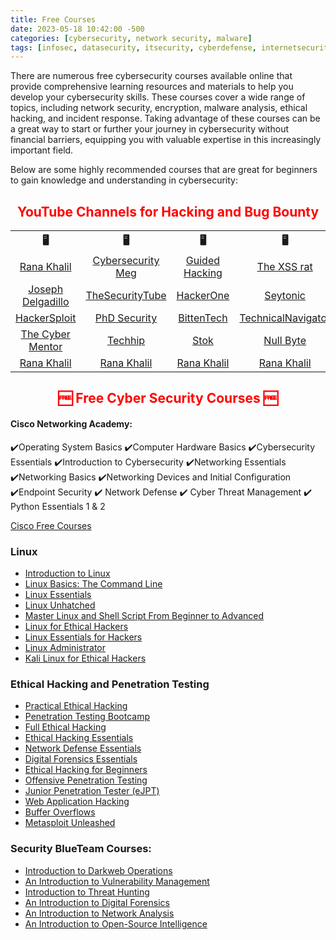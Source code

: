 ```yaml
---
title: Free Courses
date: 2023-05-18 10:42:00 -500
categories: [cybersecurity, network security, malware]
tags: [infosec, datasecurity, itsecurity, cyberdefense, internetsecurity] # TAG names should be lowercase
---
```


There are numerous free cybersecurity courses available online that provide comprehensive learning resources and materials to help you develop your cybersecurity skills. These courses cover a wide range of topics, including network security, encryption, malware analysis, ethical hacking, and incident response.
Taking advantage of these courses can be a great way to start or further your journey in cybersecurity without financial barriers, equipping you with valuable expertise in this increasingly important field.

Below are some highly recommended courses that are great for beginners to gain knowledge and understanding in cybersecurity:

<h2 align="center" style="color:red">YouTube Channels for Hacking and Bug Bounty</h2>



<!-- youtube channel for cybersecurity -->

<table align="center">
<tr align="center">
<th>🖥️</th>
<th>🖥️</th>
<th>🖥️</th>
<th>🖥️</th>
<th>🖥️</th>
</tr>

<tr align="center">
<td><a href="https://www.youtube.com/@RanaKhalil101/videos" target="_blank">Rana Khalil</a></td>
<td><a href="https://www.youtube.com/@CybersecurityMeg/videos" target="_blank">Cybersecurity Meg</a></td>
<td><a href="https://www.youtube.com/@GuidedHacking/videos" target="_blank">Guided Hacking</a></td>
<td><a href="https://www.youtube.com/@TheXSSrat/videos" target="_blank">The XSS rat</a></td>
<td><a href="https://www.youtube.com/@JosephDelgadillo/videos" target="_blank">Joseph Delgadillo</a></td>
</tr>

<tr align="center">
<td><a href="https://www.youtube.com/@JosephDelgadillo/videos" target="_blank">Joseph Delgadillo</a></td>
<td><a href="https://www.youtube.com/@TheSecurityTube/videos" target="_blank">TheSecurityTube</a></td>
<td><a href="https://www.youtube.com/@HackerOneTV/videos" target="_blank">HackerOne</a></td>
<td><a href="https://www.youtube.com/@Seytonic" target="_blank">Seytonic</a></td>
<td><a href="https://www.youtube.com/@SimplyCyber/videos
" target="_blank">Simply Cyber</a></td>
</tr>

<tr align="center">
<td><a href="https://www.youtube.com/@HackerSploit/videos" target="_blank">HackerSploit</a></td>
<td><a href="https://www.youtube.com/@phd_security/videos" target="_blank">PhD Security</a></td>
<td><a href="https://www.youtube.com/@BittenTech" target="_blank">BittenTech</a></td>
<td><a href="https://www.youtube.com/@TechnicalNavigator/videos
" target="_blank">TechnicalNavigator</a></td>
<td><a href="https://www.youtube.com/@LiveOverflow" target="_blank">LiveOverflow</a></td>
</tr>

<tr align="center">
<td><a href="https://www.youtube.com/@TCMSecurityAcademy" target="_blank">The Cyber Mentor</a></td>
<td><a href="https://www.youtube.com/@techchipnet" target="_blank">Techhip</a></td>
<td><a href="https://www.youtube.com/@STOKfredrik/videos" target="_blank">Stok</a></td>
<td><a href="https://www.youtube.com/@hak5" target="_blank">Null Byte</a></td>
<td><a href="https://www.youtube.com/@RanaKhalil101/videos" target="_blank">Rana Khalil</a></td>
</tr>

<tr align="center">
<td><a href="https://www.youtube.com/@RanaKhalil101/videos" target="_blank">Rana Khalil</a></td>
<td><a href="https://www.youtube.com/@RanaKhalil101/videos" target="_blank">Rana Khalil</a></td>
<td><a href="https://www.youtube.com/@RanaKhalil101/videos" target="_blank">Rana Khalil</a></td>
<td><a href="https://www.youtube.com/@RanaKhalil101/videos" target="_blank">Rana Khalil</a></td>
<td><a href="https://www.youtube.com/@RanaKhalil101/videos" target="_blank">Rana Khalil</a></td>
</tr>
</table>

<!-- free cybersecurity courses-->

<h2 align="center" style="color:red"> 🆓 Free Cyber Security Courses 🆓 </h2> 

#### Cisco Networking Academy: 

✔️Operating System Basics
✔️Computer Hardware Basics
✔️Cybersecurity Essentials
✔️Introduction to Cybersecurity
✔️Networking Essentials
✔️Networking Basics
✔️Networking Devices and Initial Configuration
✔️Endpoint Security
✔️ Network Defense
✔️ Cyber Threat Management
✔️ Python Essentials 1 & 2

<a href="https://skillsforall.com/catalog" target="_blank">Cisco Free Courses</a>

### Linux
* [Introduction to Linux](https://www.edx.org/course/introduction-to-linux?index=product)
* [Linux Basics: The Command Line](https://www.edx.org/course/linux-basics-the-command-line-interface?index=product&queryID=c03bfdb8f2f7c0c89609ddfa7fc0273a&position=4)
* [Linux Essentials](https://www.netacad.com/courses/os-it/ndg-linux-essentials)
* [Linux Unhatched](https://www.netacad.com/courses/os-it/ndg-linux-unhatched)
* [Master Linux and Shell Script From Beginner to Advanced](https://alison.com/course/master-linux-and-shell-script-from-beginner-to-advanced)
* [Linux for Ethical Hackers](https://www.youtube.com/watch?v=U1w4T03B30I&ab_channel=TheCyberMentor)
* [Linux Essentials for Hackers](https://hackersploit.org/linux-essentials-for-hackers/)
* [Linux Administrator]()
* [Kali Linux for Ethical Hackers](https://www.youtube.com/watch?v=lZAoFs75_cs&t=34s&ab_channel=freeCodeCamp.org)
  


### Ethical Hacking and Penetration Testing
* [Practical Ethical Hacking](https://www.youtube.com/watch?v=fNzpcB7ODxQ&ab_channel=TheCyberMentor)
* [Penetration Testing Bootcamp](https://www.youtube.com/watch?v=qJ9ZmkMvkcA&ab_channel=HackerSploit)
* [Full Ethical Hacking](https://www.youtube.com/watch?v=3Kq1MIfTWCE&t=158s&ab_channel=freeCodeCamp.org)
* [Ethical Hacking Essentials](https://codered.eccouncil.org/course/ethical-hacking-essentials?logged=false)
* [Network Defense Essentials](https://codered.eccouncil.org/course/network-defense-essentials?logged=false)
* [Digital Forensics Essentials](https://codered.eccouncil.org/course/digital-forensics-essentials?logged=false)
* [Ethical Hacking for Beginners](https://www.simplilearn.com/cyber-security/ceh-certification)
* [Offensive Penetration Testing](https://app.cybrary.it/browse/course/offensive-penetration-testing)
* [Junior Penetration Tester (eJPT)](https://www.youtube.com/watch?v=pdgBU9MDAwE&t=36s&ab_channel=PhDSecurity)
* [Web Application Hacking](https://www.youtube.com/watch?v=24fHLWXGS-M&ab_channel=TheCyberMentor)
* [Buffer Overflows](https://www.youtube.com/watch?v=ncBblM920jw&ab_channel=TheCyberMentor)
* [Metasploit Unleashed](https://www.offsec.com/metasploit-unleashed/)

### Security BlueTeam Courses:

* [Introduction to Darkweb Operations](https://securityblue.team/courses/introduction-to-darkweb-operations/)
* [An Introduction to Vulnerability Management
](https://securityblue.team/courses/an-introduction-to-vulnerability-management/)
* [Introduction to Threat Hunting
](https://securityblue.team/courses/introduction-to-threat-hunting/)
* [An Introduction to Digital Forensics
](https://securityblue.team/courses/an-introduction-to-digital-forensics/)
* [An Introduction to Network Analysis
](https://securityblue.team/courses/network-analysis-training-beginner/)
* [An Introduction to Open-Source Intelligence
](https://securityblue.team/courses/open-source-intelligence-training-beginner/)

